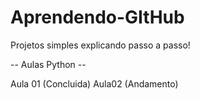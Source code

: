 # Aprendendo-GItHub
Projetos simples explicando passo a passo!

-- Aulas Python --

Aula 01 (Concluida)
Aula02 (Andamento)